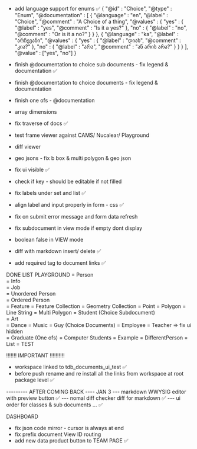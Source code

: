 - add language support for enums  ✅ 
{ "@id" : "Choice",
  "@type" : "Enum",
  "@documentation" : [
     {
       "@language" : "en",
       "@label" : "Choice",
       "@comment" : "A Choice of a thing",
       "@values" : {
         "yes" : { "@label" : "yes",
                   "@comment" : "Is it a yes?" },
         "no" : { "@label" : "no",
                  "@comment" : "Or is it a no?" }
       }
     },
     {
       "@language" : "ka",
       "@label" : "არჩევანი",
       "@values" : {
          "yes" : { "@label" : "დიახ",
                    "@comment" : "კია?" },
          "no" : { "@label" : "არა",
                   "@comment" : "ან არის არა?" }
       }
     }
  ],
  "@value" : ["yes", "no"]
}

- finish  @documentation to choice sub documents - fix legend & documentation ✅ 
- finish  @documentation to choice documents - fix legend & documentation
- finish one ofs - @documentation

- array dimensions

- fix traverse of docs ✅ 

- test frame viewer against CAMS/ Nucalear/ Playground 

- diff viewer
 
- geo jsons - fix b box & multi polygon & geo json 

- fix ui visible ✅ 

- check if key - should be editable if not filled

- fix labels under set and list  ✅ 

- align label and input properly in form - css  ✅ 

- fix on submit error message and form data refresh 

- fix subdocument in view mode if empty dont display 

- boolean false in VIEW mode

- diff with markdown insert/ delete ✅ 

- add required tag to document links  ✅ 


DONE LIST 
PLAYGROUND 
 =  Person  
 =  Info    
 =  Job     
 =  Unordered Person   
 =  Ordered Person     
 =  Feature 
 =  Feature Collection 
 =  Geometry Collection
 =  Point
 =  Polygon
 =  Line String
 =  Multi Polygon
 =  Student (Choice Subdocument)  
 =  Art  
 =  Dance 
 =  Music 
 =  Guy (Choice Documents) 
 =  Employee 
 =  Teacher => fix ui hidden  
 =  Graduate (One ofs)
 =  Computer Students
 =  Example
 =  DifferentPerson 
 =  List 
 =  TEST 




 !!!!!!! IMPORTANT !!!!!!!!!!

 - workspace linked to tdb_documents_ui_test   ✅ 
 - before push rename and re install all the links from workspace at root package level ✅ 

 


--------- AFTER COMING BACK ----  JAN 3
--- markdown WWYSIG editor with preview button  ✅ 
--- nomal diff checker diff for markdown  ✅ 
--- ui order for classes & sub documents ... ✅ 



DASHBOARD 
- fix json code mirror - cursor is always at end
- fix prefix document View ID routing
- add new data product button to TEAM PAGE  ✅ 



